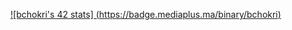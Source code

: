 [![bchokri's 42 stats]
(https://badge.mediaplus.ma/binary/bchokri)](https://github.com/oakoudad/badge42)
